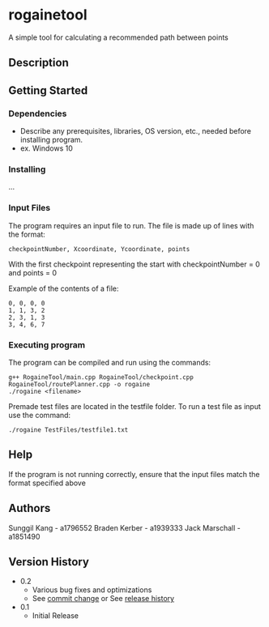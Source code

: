 # rogainetool

A simple tool for calculating a recommended path between points

## Description



## Getting Started

### Dependencies

* Describe any prerequisites, libraries, OS version, etc., needed before installing program.
* ex. Windows 10

### Installing

...

### Input Files

The program requires an input file to run. The file is made up of lines with the format:
```
checkpointNumber, Xcoordinate, Ycoordinate, points
```
With the first checkpoint representing the start with checkpointNumber = 0 and points = 0

Example of the contents of a file:
```
0, 0, 0, 0
1, 1, 3, 2
2, 3, 1, 3
3, 4, 6, 7
```

### Executing program

The program can be compiled and run using the commands:
```
g++ RogaineTool/main.cpp RogaineTool/checkpoint.cpp RogaineTool/routePlanner.cpp -o rogaine
./rogaine <filename>
```

Premade test files are located in the testfile folder. To run a test file as input use the command:
```
./rogaine TestFiles/testfile1.txt 
```

## Help

If the program is not running correctly, ensure that the input files match the format specified above

## Authors

Sunggil Kang - a1796552
Braden Kerber - a1939333
Jack Marschall - a1851490

## Version History

* 0.2
    * Various bug fixes and optimizations
    * See [commit change]() or See [release history]()
* 0.1
    * Initial Release